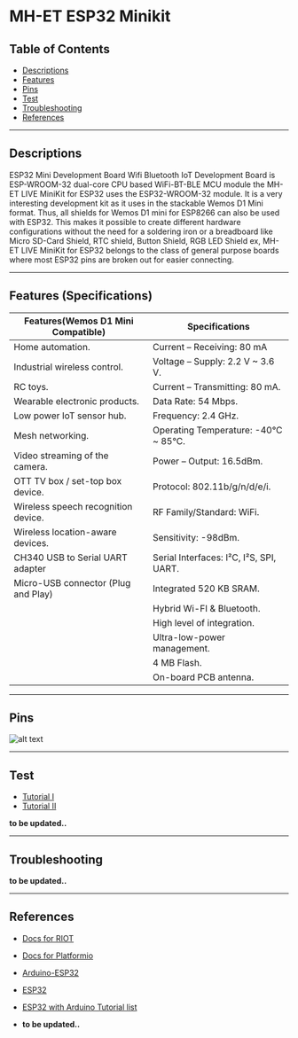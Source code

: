 # MH-ET ESP32 Minikit

## Table of Contents

-   [Descriptions](#descriptions)
-   [Features](#features)
-   [Pins](#pins)
-   [Test](#test-code)
-   [Troubleshooting](#troubleshooting)
-   [References](#references)

---

## Descriptions

ESP32 Mini Development Board Wifi Bluetooth IoT Development Board is ESP-WROOM-32 dual-core CPU based WiFi-BT-BLE MCU module the MH-ET LIVE MiniKit for ESP32 uses the ESP32-WROOM-32 module. It is a very interesting development kit as it uses in the stackable Wemos D1 Mini format. Thus, all shields for Wemos D1 mini for ESP8266 can also be used with ESP32. This makes it possible to create different hardware configurations without the need for a soldering iron or a breadboard like Micro SD-Card Shield, RTC shield, Button Shield, RGB LED Shield ex, MH-ET LIVE MiniKit for ESP32 belongs to the class of general purpose boards where most ESP32 pins are broken out for easier connecting.

---

## Features (Specifications)

| Features(Wemos D1 Mini Compatible)  | Specifications                          |
| ----------------------------------- | --------------------------------------- |
| Home automation.                    | Current – Receiving: 80 mA              |
| Industrial wireless control.        | Voltage – Supply: 2.2 V ~ 3.6 V.        |
| RC toys.                            | Current – Transmitting: 80 mA.          |
| Wearable electronic products.       | Data Rate: 54 Mbps.                     |
| Low power IoT sensor hub.           | Frequency: 2.4 GHz.                     |
| Mesh networking.                    | Operating Temperature: -40°C ~ 85°C.    |
| Video streaming of the camera.      | Power – Output: 16.5dBm.                |
| OTT TV box / set-top box device.    | Protocol: 802.11b/g/n/d/e/i.            |
| Wireless speech recognition device. | RF Family/Standard: WiFi.               |
| Wireless location-aware devices.    | Sensitivity: -98dBm.                    |
| CH340 USB to Serial UART adapter    | Serial Interfaces: I²C, I²S, SPI, UART. |
| Micro-USB connector (Plug and Play) | Integrated 520 KB SRAM.                 |
|                                     | Hybrid Wi-FI & Bluetooth.               |
|                                     | High level of integration.              |
|                                     | Ultra-low-power management.             |
|                                     | 4 MB Flash.                             |
|                                     | On-board PCB antenna.                   |

---

## Pins

![alt text](https://bit.ly/393KBJi 'Pin out')

---

## Test

-   [Tutorial I](https://developers.wia.io/release/things/esp32-minikit)
-   [Tutorial II](https://forum.mhetlive.com/topic/5/mh-et-live-esp-32-devkit-mini-kit-user-guide-updating)

**to be updated..**

---

## Troubleshooting

**to be updated..**

---

## References

-   [Docs for RIOT](https://doc.riot-os.org/group__boards__esp32__mh-et-live-minikit.html)
-   [Docs for Platformio](https://docs.platformio.org/en/latest/boards/espressif32/mhetesp32minikit.html)
-   [Arduino-ESP32](https://github.com/MHEtLive/arduino-esp32)

-   [ESP32](http://esp32.net/)
-   [ESP32 with Arduino Tutorial list](http://bit.ly/ESP32-Arduino-Tutorial-list)

-   **to be updated..**
